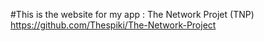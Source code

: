 #This is the website for my app : The Network Projet (TNP)
https://github.com/Thespiki/The-Network-Project
